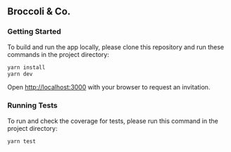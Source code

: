 ## Broccoli & Co.

### Getting Started

To build and run the app locally, please clone this repository and run these commands in the project directory:

```bash
yarn install
yarn dev
```

Open [http://localhost:3000](http://localhost:3000) with your browser to request an invitation.

### Running Tests

To run and check the coverage for tests, please run this command in the project directory:

```bash
yarn test
```
